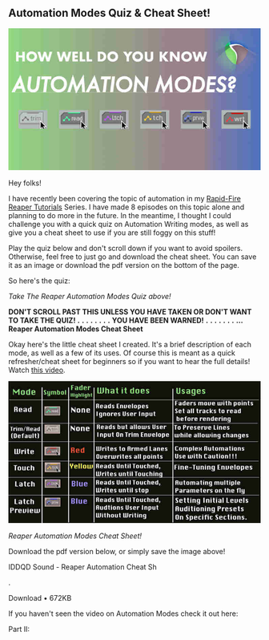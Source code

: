 ## Automation Modes Quiz & Cheat Sheet!

![](/blog/quizzes/1/18.jpg)

Hey folks!

I have recently been covering the topic of automation in my [Rapid-Fire Reaper Tutorials](https://www.youtube.com/playlist?list=PLjvmrOUg3J0qUO8LLIbJTYD7j0l9VUsJ3) Series. I have made 8 episodes on this topic alone and planning to do more in the future. In the meantime, I thought I could challenge you with a quick quiz on Automation Writing modes, as well as give you a cheat sheet to use if you are still foggy on this stuff!

Play the quiz below and don't scroll down if you want to avoid spoilers. Otherwise, feel free to just go and download the cheat sheet. You can save it as an image or download the pdf version on the bottom of the page.

So here's the quiz:

_Take The Reaper Automation Modes Quiz above!_

**DON'T SCROLL PAST THIS UNLESS YOU HAVE TAKEN OR DON'T WANT TO TAKE THE QUIZ!**
**.**
**.**
**.**
**.**
**.**
**.**
**.**
**.**
**YOU HAVE BEEN WARNED!**
**.**
**.**
**.**
**.**
**.**
**.**
**.**
**...**
**Reaper Automation Modes Cheat Sheet**

Okay here's the little cheat sheet I created. It's a brief description of each mode, as well as a few of its uses. Of course this is meant as a quick refresher/cheat sheet for beginners so if you want to hear the full details! Watch [this video](https://youtu.be/Mida8Y3dChs).

![](/blog/quizzes/1/19.jpg)

_Reaper Automation Modes Cheat Sheet!_

Download the pdf version below, or simply save the image above!

IDDQD Sound - Reaper Automation Cheat Sh

.

Download • 672KB

If you haven't seen the video on Automation Modes check it out here:

<youtube id="be.com/playlist?list=PLjvmrOUg3J0qUO8LLIbJTYD7j0l9VUsJ3"></youtube>

Part II:

<youtube id="be.com/playlist?list=PLjvmrOUg3J0qUO8LLIbJTYD7j0l9VUsJ3"></youtube>

